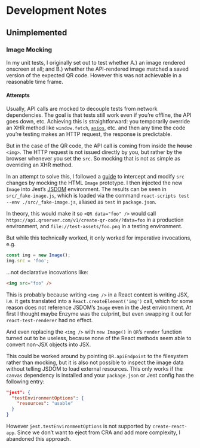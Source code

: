 # Development Notes

## Unimplemented

### Image Mocking

In my unit tests, I originally set out to test whether A.) an image rendered onscreen at all; and B.) whether the API-rendered image matched a saved version of the expected QR code. However this was not achievable in a reasonable time frame.

#### Attempts

Usually, API calls are mocked to decouple tests from network dependencies. The goal is that tests still work even if you’re offline, the API goes down, etc. Achieving this is straightforward: you temporarily override an XHR method like `window.fetch`, [`axios`](https://github.com/axios/axios), etc. and then any time the code you’re testing makes an HTTP request, the response is predictable.

But in the case of the QR code, the API call is coming from inside the <del>house</del> `<img>`. The HTTP request is not issued directly by you, but rather by the browser whenever you set the `src`. So mocking that is not as simple as overriding an XHR method.

In an attempt to solve this, I followed a [guide](https://www.phpied.com/intercepting-new-image-src-requests/) to intercept and modify `src` changes by mocking the HTML `Image` prototype. I then injected the new `Image` into Jest’s [JSDOM](https://github.com/jsdom/jsdom) environment. The results can be seen in `src/_fake-image.js`, which is loaded via the command `react-scripts test --env ./src/_fake-image.js`, aliased as `test` in `package.json`.

In theory, this would make it so `<QR data="foo" />` would call `https://api.qrserver.com/v1/create-qr-code/?data=foo` in a production environment, and `file://test-assets/foo.png` in a testing environment.

But while this technically worked, it only worked for imperative invocations, e.g.
```js
const img = new Image();
img.src = 'foo';
```
…not declarative incovations like:
```html
<img src="foo" />
```

This is probably because writing `<img />` in a React context is writing JSX, i.e. it gets translated into a `React.createElement('img')` call, which for some reason does not reference JSDOM’s `Image` even in the Jest environment. At first I thought maybe Enzyme was the culprint, but even swapping it out for `react-test-renderer` had no effect.

And even replacing the `<img />` with `new Image()` in `QR`’s `render` function turned out to be useless, because none of the React methods seem able to convert non-JSX objects into JSX.

This could be worked around by pointing `QR.apiEndpoint` to the filesystem rather than mocking, but it is also not possible to inspect the image data without telling JSDOM to load external resources. This only works if the `canvas` dependency is installed and your `package.json` or Jest config has the following entry:
```json
"jest": {
  "testEnvironmentOptions": {
    "resources": "usable"
  }
}
```
However `jest.testEnvironmentOptions` is not supported by `create-react-app`. Since we don’t want to eject from CRA and add more complexity, I abandoned this approach.